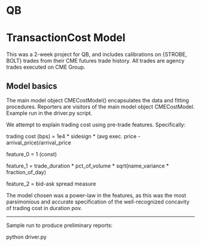 # QB

# TransactionCost Model

This was a 2-week project for QB, and includes calibrations on
{STROBE, BOLT} trades from their CME futures trade history. All trades
are agency trades executed on CME Group.

## Model basics

The main model object CMECostModel() encapsulates the data and fitting
procedures. Reporters are visitors of the main model object CMECostModel. Example run in the driver.py script.

We attempt to explain trading cost using pre-trade features.
Specifically:

trading cost (bps)	= 1e4 * sidesign * (avg exec. price - arrival_price)/arrival_price

feature_0              	=  1 (const)

feature_1             	=  trade_duration * pct_of_volume * sqrt(name_variance * fraction_of_day)

feature_2             	=  bid-ask spread measure

The model chosen was a power-law in the features, as this was the most
parsimonious and accurate specification of the well-recognized
concavity of trading cost in duration pov.




---

Sample run to produce preliminary reports:

python driver.py
